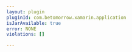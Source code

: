 ```yaml
---
layout: plugin
pluginId: com.betomorrow.xamarin.application
isJarAvailable: true
error: NONE
violations: []

---
```

